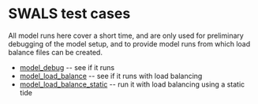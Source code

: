 # SWALS test cases
All model runs here cover a short time, and are only used for preliminary debugging of the model setup, and to provide model runs from which load balance files can be created.

- [model_debug](model_debug.pbs) -- see if it runs
- [model_load_balance](model_load_balanced.pbs) -- see if it runs with load balancing
- [model_load_balance_static](model_load_balanced_static.pbs) -- run it with load balancing using a static tide
